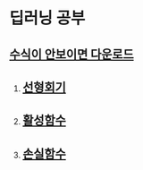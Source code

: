 # 딥러닝 공부

## [수식이 안보이면 다운로드](https://chrome.google.com/webstore/detail/mathjax-plugin-for-github/ioemnmodlmafdkllaclgeombjnmnbima/related)

1. ## [선형회기](./Linear_Regression)
1. ## [활성함수](./Activation_Function)
1. ## [손실함수](./Cost_Function)
